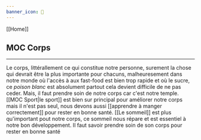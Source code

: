 ```yaml
---
banner_icon: 🦾
---
```


[[Home]]

## MOC Corps

---

Le corps, littérallement ce qui constitue notre personne, surement la chose qui devrait être la plus importante pour chacuns, malheuresement dans notre monde où l'accès à aux fast-food est bien trop rapide et où le sucre, ce *poison blanc* est absolument partout cela devient difficile de ne pas ceder. Mais, il faut prendre soin de notre corps car c'est notre temple. [[MOC Sport|le sport]] est bien sur principal pour améliorer notre corps mais il n'est pas seul, nous devons aussi [[apprendre à manger correctement]] pour rester en bonne santé. [[Le sommeil]] est plus qu'important pout notre corps, ce sommeil nous répare et est essentiel à notre bon développement. Il faut savoir prendre soin de son corps pour rester en bonne santé